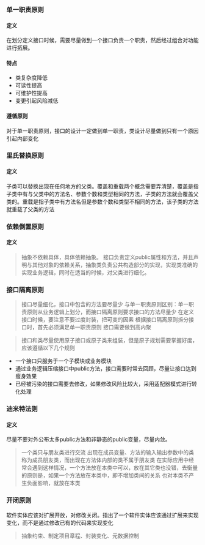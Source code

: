 ### 单一职责原则

#### 定义
在划分定义接口时候，需要尽量做到一个接口负责一个职责，然后经过组合对功能进行拓展。

#### 特点
* 类复杂度降低
* 可读性提高
* 可维护性提高
* 变更引起风险减低

#### 遵循原则
对于单一职责原则，接口的设计一定做到单一职责，类设计尽量做到只有一个原因引起内部变化

### 里氏替换原则
#### 定义
子类可以替换出现在任何地方的父类。覆盖和重载两个概念需要弄清楚，覆盖是指子类中有与父类中的方法名、参数个数和类型相同的方法，子类的方法就会覆盖父类的。重载是指子类中有方法名但是参数个数和类型不相同的方法，该子类的方法就重载了父类的方法

### 依赖倒置原则
#### 定义
>抽象不依赖具体，具体依赖抽象。
>接口负责定义public属性和方法，并且声明与其他对象的依赖关系，抽象类负责公共构造部分的实现，实现类准确的实现业务逻辑，同时在适当的时候，对父类进行细化。

### 接口隔离原则
>接口尽量细化，接口中包含的方法要尽量少
>与单一职责原则区别：单一职责原则从业务逻辑上划分，而接口隔离原则要求接口的方法尽量少
>在定义接口时候，要注意不要过度封装，把可变的因素
>根据接口隔离原则拆分接口时，首先必须满足单一职责原则
>接口需要做到高内聚

> 接口和类尽量使用原子接口或原子类来组装，但是原子规划需要掌握好度，应该遵循以下几个规则
* 一个接口只服务于一个子模块或业务模块
* 通过业务逻辑压缩接口中public方法，接口需要时常去回顾，尽量让接口达到瘦身效果
* 已经被污染的接口需要去修改，如果修改风险比较大，采用适配器模式进行转化处理

### 迪米特法则

#### 定义
尽量不要对外公布太多public方法和非静态的public变量，尽量内敛。
> 一个类只与朋友类进行交流
>出现在成员变量、方法的输入输出参数中的类称为成员朋友类，而出现在方法体内部的类不属于朋友类
> 在实际应用中经常会遇到这样情况，一个方法放在本类中可以，放在其它类也没错，去衡量的原则是，如果一个方法放在本类中，即不增加类间的关系
也对本类不产生负面影响，就放在本类


### 开闭原则
软件实体应该对扩展开放，对修改关闭。指出了一个软件实体应该通过扩展来实现变化，而不是通过修改已有的代码来实现变化

>抽象约束、制定项目章程、封装变化、元数据控制

